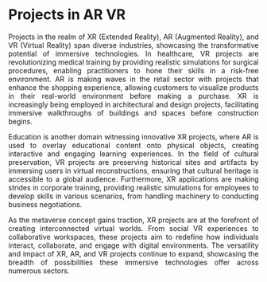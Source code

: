 # Projects in AR VR

<p align="justify"> Projects in the realm of XR (Extended Reality), AR (Augmented Reality), and VR (Virtual Reality) span diverse industries, showcasing the transformative potential of immersive technologies. In healthcare, VR projects are revolutionizing medical training by providing realistic simulations for surgical procedures, enabling practitioners to hone their skills in a risk-free environment. AR is making waves in the retail sector with projects that enhance the shopping experience, allowing customers to visualize products in their real-world environment before making a purchase. XR is increasingly being employed in architectural and design projects, facilitating immersive walkthroughs of buildings and spaces before construction begins.</p>

<p align="justify">Education is another domain witnessing innovative XR projects, where AR is used to overlay educational content onto physical objects, creating interactive and engaging learning experiences. In the field of cultural preservation, VR projects are preserving historical sites and artifacts by immersing users in virtual reconstructions, ensuring that cultural heritage is accessible to a global audience. Furthermore, XR applications are making strides in corporate training, providing realistic simulations for employees to develop skills in various scenarios, from handling machinery to conducting business negotiations.</p>

<p align="justify">As the metaverse concept gains traction, XR projects are at the forefront of creating interconnected virtual worlds. From social VR experiences to collaborative workspaces, these projects aim to redefine how individuals interact, collaborate, and engage with digital environments. The versatility and impact of XR, AR, and VR projects continue to expand, showcasing the breadth of possibilities these immersive technologies offer across numerous sectors.</p>
